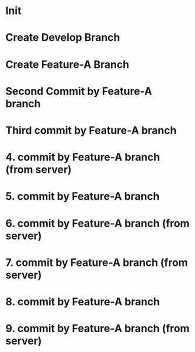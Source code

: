 # Init
# Create Develop Branch
# Create Feature-A Branch
# Second Commit by Feature-A branch
# Third commit by Feature-A branch
# 4. commit by Feature-A branch (from server)
# 5. commit by Feature-A branch
# 6. commit by Feature-A branch (from server)
# 7. commit by Feature-A branch (from server)
# 8. commit by Feature-A branch
# 9. commit by Feature-A branch (from server)
